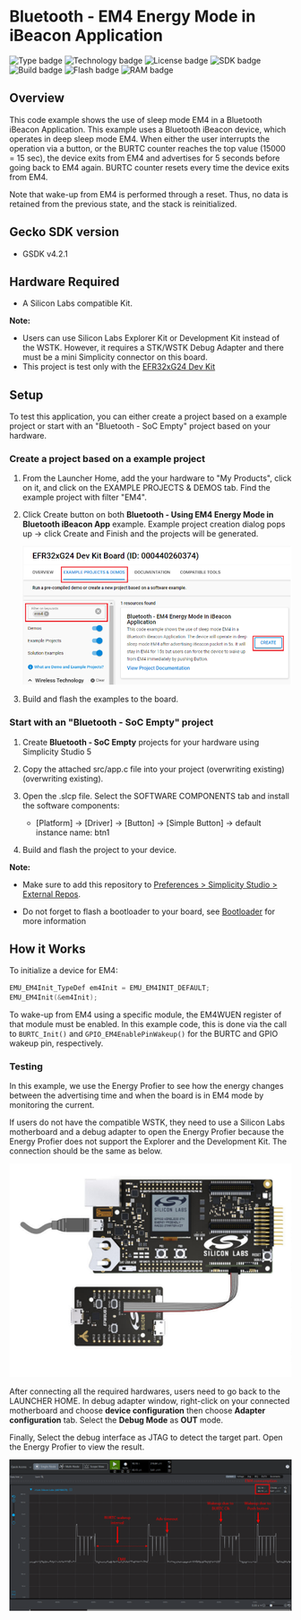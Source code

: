 # Bluetooth - EM4 Energy Mode in iBeacon Application #

![Type badge](https://img.shields.io/badge/dynamic/json?url=https://raw.githubusercontent.com/SiliconLabs/application_examples_ci/master/bluetooth_applications/bluetooth_em4_energy_mode_ibeacon_common.json&label=Type&query=type&color=green)
![Technology badge](https://img.shields.io/badge/dynamic/json?url=https://raw.githubusercontent.com/SiliconLabs/application_examples_ci/master/bluetooth_applications/bluetooth_em4_energy_mode_ibeacon_common.json&label=Technology&query=technology&color=green)
![License badge](https://img.shields.io/badge/dynamic/json?url=https://raw.githubusercontent.com/SiliconLabs/application_examples_ci/master/bluetooth_applications/bluetooth_em4_energy_mode_ibeacon_common.json&label=License&query=license&color=green)
![SDK badge](https://img.shields.io/badge/dynamic/json?url=https://raw.githubusercontent.com/SiliconLabs/application_examples_ci/master/bluetooth_applications/bluetooth_em4_energy_mode_ibeacon_common.json&label=SDK&query=sdk&color=green)
![Build badge](https://img.shields.io/endpoint?url=https://raw.githubusercontent.com/SiliconLabs/application_examples_ci/master/bluetooth_applications/bluetooth_em4_energy_mode_ibeacon_build_status.json)
![Flash badge](https://img.shields.io/badge/dynamic/json?url=https://raw.githubusercontent.com/SiliconLabs/application_examples_ci/master/bluetooth_applications/bluetooth_em4_energy_mode_ibeacon_common.json&label=Flash&query=flash&color=blue)
![RAM badge](https://img.shields.io/badge/dynamic/json?url=https://raw.githubusercontent.com/SiliconLabs/application_examples_ci/master/bluetooth_applications/bluetooth_em4_energy_mode_ibeacon_common.json&label=RAM&query=ram&color=blue)
## Overview ##

This code example shows the use of sleep mode EM4 in a Bluetooth iBeacon Application. This example uses a Bluetooth iBeacon device, which operates in deep sleep mode EM4. When either the user interrupts the operation via a button, or the BURTC counter reaches the top value (15000 = 15 sec), the device exits from EM4 and advertises for 5 seconds before going back to EM4 again. BURTC counter resets every time the device exits from EM4.

Note that wake-up from EM4 is performed through a reset. Thus, no data is retained from the previous state, and the stack is reinitialized.

## Gecko SDK version ##

- GSDK v4.2.1

## Hardware Required ##

- A Silicon Labs compatible Kit.

**Note:**

- Users can use Silicon Labs Explorer Kit or Development Kit instead of the WSTK. However, it requires a STK/WSTK Debug Adapter and there must be a mini Simplicity connector on this board.
- This project is test only with the [EFR32xG24 Dev Kit](https://www.silabs.com/development-tools/wireless/efr32xg24-dev-kit?tab=overview)

## Setup ##

To test this application, you can either create a project based on a example project or start with an "Bluetooth - SoC Empty" project based on your hardware.

### Create a project based on a example project ###

1. From the Launcher Home, add the your hardware to "My Products", click on it, and click on the EXAMPLE PROJECTS & DEMOS tab. Find the example project with filter "EM4".

2. Click Create button on both **Bluetooth - Using EM4 Energy Mode in Bluetooth iBeacon App** example. Example project creation dialog pops up -> click Create and Finish and the projects will be generated.

    ![create example](images/create_example.png)

3. Build and flash the examples to the board.

### Start with an "Bluetooth - SoC Empty" project ###

1. Create **Bluetooth - SoC Empty** projects for your hardware using Simplicity Studio 5
2. Copy the attached src/app.c file into your project (overwriting existing)(overwriting existing).
3. Open the .slcp file. Select the SOFTWARE COMPONENTS tab and install the software components:
    - [Platform] → [Driver] → [Button] → [Simple Button] → default instance name: btn1

4. Build and flash the project to your device.

**Note:**

- Make sure to add this repository to [Preferences > Simplicity Studio > External Repos](https://docs.silabs.com/simplicity-studio-5-users-guide/latest/ss-5-users-guide-about-the-launcher/welcome-and-device-tabs).

- Do not forget to flash a bootloader to your board, see [Bootloader](https://github.com/SiliconLabs/bluetooth_applications/blob/master/README.md#bootloader) for more information

## How it Works ##

To initialize a device for EM4:

```C
EMU_EM4Init_TypeDef em4Init = EMU_EM4INIT_DEFAULT;
EMU_EM4Init(&em4Init);
```

To wake-up from EM4 using a specific module, the EM4WUEN register of that module must be enabled. In this example code, this is done via the call to  `BURTC_Init()` and `GPIO_EM4EnablePinWakeup()` for the BURTC and GPIO wakeup pin, respectively.

### Testing ###

In this example, we use the Energy Profier to see how the energy changes between the advertising time and when the board is in EM4 mode by monitoring the current.

If users do not have the compatible WSTK, they need to use a Silicon Labs motherboard and a debug adapter to open the Energy Profier because the Energy Profier does not support the Explorer and the Development Kit. The connection should be the same as below.

![debug adapter](images/debug_adapter.png)

After connecting all the required hardwares, users need to go back to the LAUNCHER HOME. In debug adapter window, right-click on your connected motherboard and choose **device configuration** then choose **Adapter configuration** tab. Select the **Debug Mode** as **OUT** mode.

Finally, Select the debug interface as JTAG to detect the target part. Open the Energy Profier to view the result.

![result](images/result.png)
